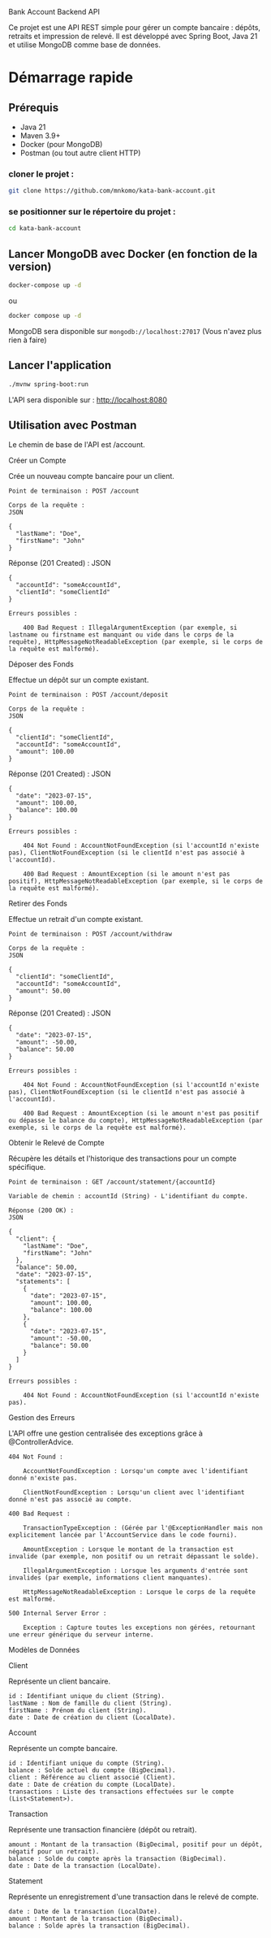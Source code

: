 Bank Account Backend API

Ce projet est une API REST simple pour gérer un compte bancaire : dépôts, retraits et impression de relevé. Il est développé avec Spring Boot, Java 21 et utilise MongoDB comme base de données.
# Démarrage rapide
## Prérequis

- Java 21
- Maven 3.9+
- Docker (pour MongoDB)
- Postman (ou tout autre client HTTP)

### cloner le projet : 
```bash 
git clone https://github.com/mnkomo/kata-bank-account.git
```
### se positionner sur le répertoire du projet : 
```bash 
cd kata-bank-account
```
## Lancer MongoDB avec Docker (en fonction de la version)
```bash 
docker-compose up -d
```
ou
```bash 
docker compose up -d
```

MongoDB sera disponible sur `mongodb://localhost:27017` (Vous n'avez plus rien à faire)

## Lancer l'application
```bash 
./mvnw spring-boot:run
```
L'API sera disponible sur : [http://localhost:8080](http://localhost:8080)


## Utilisation avec Postman
Le chemin de base de l'API est /account.

Créer un Compte

Crée un nouveau compte bancaire pour un client.


    Point de terminaison : POST /account

    Corps de la requête :
    JSON

    {
      "lastName": "Doe",
      "firstName": "John"
    }

Réponse (201 Created) :
JSON


    {
      "accountId": "someAccountId",
      "clientId": "someClientId"
    }

    Erreurs possibles :

        400 Bad Request : IllegalArgumentException (par exemple, si lastname ou firstname est manquant ou vide dans le corps de la requête), HttpMessageNotReadableException (par exemple, si le corps de la requête est malformé).

Déposer des Fonds

Effectue un dépôt sur un compte existant.


    Point de terminaison : POST /account/deposit

    Corps de la requête :
    JSON

    {
      "clientId": "someClientId",
      "accountId": "someAccountId",
      "amount": 100.00
    }

Réponse (201 Created) :
JSON


    {
      "date": "2023-07-15",
      "amount": 100.00,
      "balance": 100.00
    }

    Erreurs possibles :

        404 Not Found : AccountNotFoundException (si l'accountId n'existe pas), ClientNotFoundException (si le clientId n'est pas associé à l'accountId).

        400 Bad Request : AmountException (si le amount n'est pas positif), HttpMessageNotReadableException (par exemple, si le corps de la requête est malformé).

Retirer des Fonds

Effectue un retrait d'un compte existant.


    Point de terminaison : POST /account/withdraw

    Corps de la requête :
    JSON

    {
      "clientId": "someClientId",
      "accountId": "someAccountId",
      "amount": 50.00
    }

Réponse (201 Created) :
JSON


    {
      "date": "2023-07-15",
      "amount": -50.00,
      "balance": 50.00
    }

    Erreurs possibles :

        404 Not Found : AccountNotFoundException (si l'accountId n'existe pas), ClientNotFoundException (si le clientId n'est pas associé à l'accountId).

        400 Bad Request : AmountException (si le amount n'est pas positif ou dépasse le balance du compte), HttpMessageNotReadableException (par exemple, si le corps de la requête est malformé).

Obtenir le Relevé de Compte

Récupère les détails et l'historique des transactions pour un compte spécifique.


    Point de terminaison : GET /account/statement/{accountId}

    Variable de chemin : accountId (String) - L'identifiant du compte.

    Réponse (200 OK) :
    JSON

    {
      "client": {
        "lastName": "Doe",
        "firstName": "John"
      },
      "balance": 50.00,
      "date": "2023-07-15",
      "statements": [
        {
          "date": "2023-07-15",
          "amount": 100.00,
          "balance": 100.00
        },
        {
          "date": "2023-07-15",
          "amount": -50.00,
          "balance": 50.00
        }
      ]
    }

    Erreurs possibles :

        404 Not Found : AccountNotFoundException (si l'accountId n'existe pas).

Gestion des Erreurs

L'API offre une gestion centralisée des exceptions grâce à @ControllerAdvice.

    404 Not Found :

        AccountNotFoundException : Lorsqu'un compte avec l'identifiant donné n'existe pas.

        ClientNotFoundException : Lorsqu'un client avec l'identifiant donné n'est pas associé au compte.

    400 Bad Request :

        TransactionTypeException : (Gérée par l'@ExceptionHandler mais non explicitement lancée par l'AccountService dans le code fourni).

        AmountException : Lorsque le montant de la transaction est invalide (par exemple, non positif ou un retrait dépassant le solde).

        IllegalArgumentException : Lorsque les arguments d'entrée sont invalides (par exemple, informations client manquantes).

        HttpMessageNotReadableException : Lorsque le corps de la requête est malformé.

    500 Internal Server Error :

        Exception : Capture toutes les exceptions non gérées, retournant une erreur générique du serveur interne.

Modèles de Données

Client

Représente un client bancaire.


    id : Identifiant unique du client (String).
    lastName : Nom de famille du client (String).
    firstName : Prénom du client (String).
    date : Date de création du client (LocalDate).

Account

Représente un compte bancaire.


    id : Identifiant unique du compte (String).
    balance : Solde actuel du compte (BigDecimal).
    client : Référence au client associé (Client).
    date : Date de création du compte (LocalDate).
    transactions : Liste des transactions effectuées sur le compte (List<Statement>).

Transaction

Représente une transaction financière (dépôt ou retrait).


    amount : Montant de la transaction (BigDecimal, positif pour un dépôt, négatif pour un retrait).
    balance : Solde du compte après la transaction (BigDecimal).
    date : Date de la transaction (LocalDate).

Statement

Représente un enregistrement d'une transaction dans le relevé de compte.


    date : Date de la transaction (LocalDate).
    amount : Montant de la transaction (BigDecimal).
    balance : Solde après la transaction (BigDecimal).
